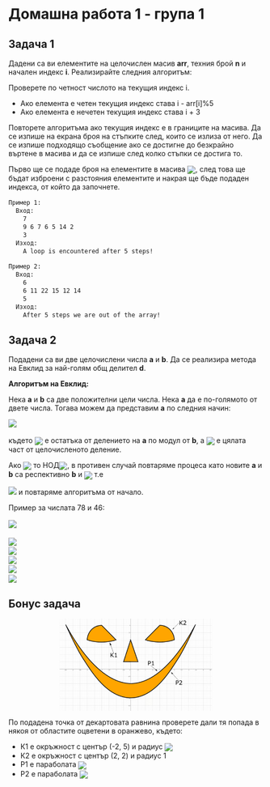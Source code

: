 # Домашна работа 1 - група 1

## Задача 1

Дадени са ви елементите на целочислен масив **arr**, техния брой **n** и начален индекс **i**. Реализирайте следния алгоритъм:

Проверете по четност числото на текущия индекс i.
* Ако елемента е четен текущия индекс става i - arr[i]%5
* Ако елемента е нечетен текущия индекс става i + 3

Повторете алгоритъма ако текущия индекс е в границите на масива. Да се изпише на екрана броя на стъпките след, които се излиза от него. Да се изпише подходящо съобщение ако се достигне до безкрайно въртене в масива и да се изпише след колко стъпки се достига то.

Първо ще се подаде броя на елементите в масива <img  style = "vertical-align:middle;height:1em" src="https://render.githubusercontent.com/render/math?math=0< n\leq 100">, след това ще бъдат изброени с разстояния елементите и накрая ще бъде подаден индекса, от който да започнете.

```
Пример 1:
  Вход: 
    7
    9 6 7 6 5 14 2
    3
  Изход:
    A loop is encountered after 5 steps!
```
```
Пример 2:
  Вход: 
    6
    6 11 22 15 12 14
    5
  Изход:
    After 5 steps we are out of the array!
```

## Задача 2

Подадени са ви две целочислени числа **a** и **b**. Да се реализира метода на Евклид за най-голям общ делител **d**.


**Алгоритъм на Евклид:**

Нека **a** и **b** са две положителни цели числа. Нека **a** да е по-голямото от двете числа. Тогава можем да представим **а** по следния начин:

<img  style = "height:1.2em" src="https://render.githubusercontent.com/render/math?math=a=b*q_0%2Br_1\quad\quad0\leq r_1< b\quad\quad r_1\in\mathbb{N}, q_0\in\mathbb{N}^{%2B}"> 

където <img  style="vertical-align:middle;height:0.8em" src="https://render.githubusercontent.com/render/math?math=r_1"> е остатъка от делението на **a** по модул от **b**, a <img  style="vertical-align:middle;height:0.8em" src="https://render.githubusercontent.com/render/math?math=q_0"> е цялата част от целочисленото деление.

Ако <img  style="vertical-align:middle;height:1em" src="https://render.githubusercontent.com/render/math?math=r_1=0"> то НОД<img  style="vertical-align:middle;height:1em" src="https://render.githubusercontent.com/render/math?math=(a, b) = b">, в противен случай повтаряме процеса като новите **a** и **b** са респективно **b** и <img  style="vertical-align:middle;height:0.8em" src="https://render.githubusercontent.com/render/math?math=r_1"> т.е

<img  style = "height:1.2em" src="https://render.githubusercontent.com/render/math?math=b=r_1*q_1%2Br_2\quad\quad0\leq r_2< r1\quad\quad r_2\in\mathbb{N}, q_1\in\mathbb{N}^{%2B}"> 
и повтаряме алгоритъма от начало.

Пример за числата 78 и 46:

<img  style="vertical-align:middle;height:1em" src="https://render.githubusercontent.com/render/math?math=a=78, b=46">
<br><br>
<img  style="vertical-align:middle;height:1em" src="https://render.githubusercontent.com/render/math?math=\Rightarrow78=46*1 %2B 32">
<br>
<img  style="vertical-align:middle;height:1em" src="https://render.githubusercontent.com/render/math?math=\Rightarrow46=32*1 %2B 14">
<br>
<img  style="vertical-align:middle;height:1em" src="https://render.githubusercontent.com/render/math?math=\Rightarrow32=14*2 %2B 4">
<br>
<img  style="vertical-align:middle;height:1em" src="https://render.githubusercontent.com/render/math?math=\Rightarrow14=4*3 %2B 2">
<br>
<img  style="vertical-align:middle;height:1em" src="https://render.githubusercontent.com/render/math?math=\Rightarrow4=2*2 %2B 0">
<br>

## Бонус задача

<img  style="width:60%;display:block;margin:auto;" src="./img/drawing.png">

По подадена точка от декартовата равнина проверете дали тя попада в някоя от областите оцветени в оранжево, където:

* К1 е окръжност с център (-2, 5) и радиус <img  style="vertical-align:middle;height:1em" src="https://render.githubusercontent.com/render/math?math=\sqrt{10}">
* К2 е окръжност с център (2, 2) и радиус 1
* P1 е параболата <img  style="vertical-align:middle;height:1.5em" src="https://render.githubusercontent.com/render/math?math=y = \frac{1}{5}x^2-1">
* P2 е параболата <img  style="vertical-align:middle;height:1.5em" src="https://render.githubusercontent.com/render/math?math=y = \frac{1}{4}x^2-2">
